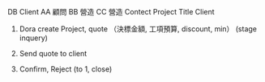 DB
    Client
        AA 顧問
        BB 營造
        CC 營造
    Contect
    Project
        Title
        Client

1. Dora create Project, quote （決標金額, 工項預算, discount, min） (stage inquery)

3. Send quote to client

4. Confirm, Reject (to 1, close)

